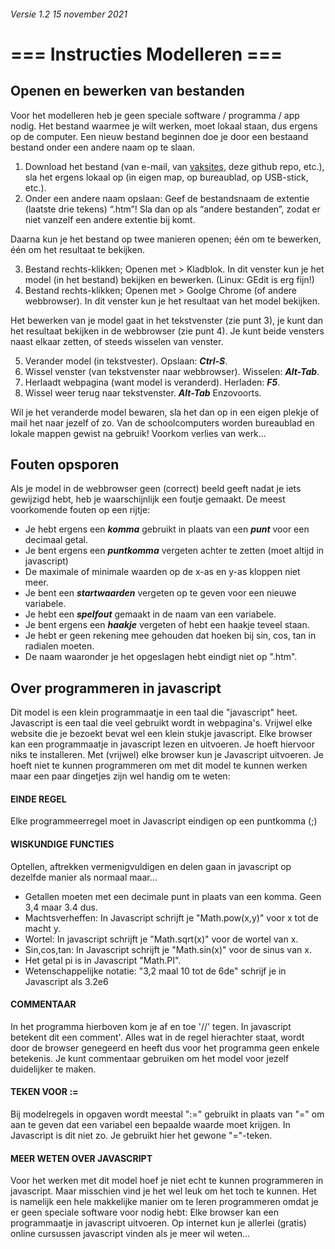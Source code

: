 ###### Versie 1.2 15 november 2021
# === Instructies Modelleren ===


## Openen en bewerken van bestanden

Voor het modelleren heb je geen speciale software / programma / app nodig. Het bestand 
waarmee je wilt werken, moet lokaal staan, dus ergens op de computer. Een nieuw bestand 
beginnen doe je door een bestaand bestand onder een andere naam op te slaan.

1. Download het bestand (van e-mail, van [vaksites](https://sites.google.com/a/vszutphen.nl/natuurkunde-havo-vwo/vakles-12e-klas/modelleren?authuser=0), deze github repo, etc.), sla het ergens lokaal op (in eigen map, op bureaublad, op USB-stick, etc.).
2. Onder een andere naam opslaan: Geef de bestandsnaam de extentie (laatste drie 
tekens) “.htm”! Sla dan op als “andere bestanden”, zodat er niet vanzelf een andere 
extentie bij komt.

Daarna kun je het bestand op twee manieren openen; één om te bewerken, één om het 
resultaat te bekijken.

3. Bestand rechts-klikken; Openen met > Kladblok. In dit venster kun je het model (in het bestand) bekijken en bewerken. (Linux: GEdit is erg fijn!)
4. Bestand rechts-klikken; Openen met > Goolge Chrome (of andere webbrowser). In dit venster kun je het resultaat van het model bekijken.

Het bewerken van je model gaat in het tekstvenster (zie punt 3), je kunt dan het resultaat 
bekijken in de webbrowser (zie punt 4). Je kunt beide vensters naast elkaar zetten, of steeds 
wisselen van venster.

5. Verander model (in tekstvester). Opslaan: ***Ctrl-S***.
6. Wissel venster (van tekstvenster naar webbrowser). Wisselen: ***Alt-Tab***.
7. Herlaadt webpagina (want model is veranderd). Herladen: ***F5***.
8. Wissel weer terug naar tekstvenster. ***Alt-Tab*** Enzovoorts.

Wil je het veranderde model bewaren, sla het dan op in een eigen plekje of mail het naar 
jezelf of zo. Van de schoolcomputers worden bureaublad en lokale mappen gewist na 
gebruik! Voorkom verlies van werk…

## Fouten opsporen

Als je model in de webbrowser geen (correct) beeld geeft nadat je iets gewijzigd hebt, heb je 
waarschijnlijk een foutje gemaakt. De meest voorkomende fouten op een rijtje:

* Je hebt ergens een ***komma*** gebruikt in plaats van een ***punt*** voor een decimaal getal.
* Je bent ergens een ***puntkomma*** vergeten achter te zetten (moet altijd in javascript)
* De maximale of minimale waarden op de x-as en y-as kloppen niet meer.
* Je bent een ***startwaarden*** vergeten op te geven voor een nieuwe variabele.
* Je hebt een ***spelfout*** gemaakt in de naam van een variabele.
* Je bent ergens een ***haakje*** vergeten of hebt een haakje teveel staan.
* Je hebt er geen rekening mee gehouden dat hoeken bij sin, cos, tan in radialen moeten.
* De naam waaronder je het opgeslagen hebt eindigt niet op ".htm".


## Over programmeren in javascript

Dit model is een klein programmaatje in een taal die "javascript" heet. Javascript is een taal 
die veel gebruikt wordt in webpagina's. Vrijwel elke website die je bezoekt bevat wel een 
klein stukje javascript. Elke browser kan een programmaatje in javascript lezen en uitvoeren. 
Je hoeft hiervoor niks te installeren. Met (vrijwel) elke browser kun je Javascript uitvoeren. Je 
hoeft niet te kunnen programmeren om met dit model te kunnen werken maar een paar 
dingetjes zijn wel handig om te weten:


#### EINDE REGEL
Elke programmeerregel moet in Javascript eindigen op een puntkomma (;)

#### WISKUNDIGE FUNCTIES
Optellen, aftrekken vermenigvuldigen en delen gaan in javascript op dezelfde manier als 
normaal maar...

* Getallen moeten met een decimale punt in plaats van een komma. Geen 3,4 maar 3.4 dus.
* Machtsverheffen: In Javascript schrijft je "Math.pow(x,y)" voor x tot de macht y. 
* Wortel: In javascript schrijft je "Math.sqrt(x)" voor de wortel van x.
* Sin,cos,tan: In Javascript schrijft je "Math.sin(x)" voor de sinus van x.
* Het getal pi is in Javascript "Math.PI".
* Wetenschappelijke notatie: "3,2 maal 10 tot de 6de" schrijf je in Javascript als 3.2e6

#### COMMENTAAR
In het programma hierboven kom je af en toe '//' tegen. In javascript betekent dit een 
comment'. Alles wat in de regel hierachter staat, wordt door de browser genegeerd en heeft 
dus voor het programma geen enkele betekenis. Je kunt commentaar gebruiken om het model 
voor jezelf duidelijker te maken.

#### TEKEN VOOR :=
Bij modelregels in opgaven wordt meestal ":=" gebruikt in plaats van "=" om aan te geven dat 
een variabel een bepaalde waarde moet krijgen. In Javascript is dit niet zo. Je gebruikt hier het 
gewone "="-teken.

#### MEER WETEN OVER JAVASCRIPT
Voor het werken met dit model hoef je niet echt te kunnen programmeren in javascript. 
Maar misschien vind je het wel leuk om het toch te kunnen. Het is namelijk een hele 
makkelijke manier om te leren programmeren omdat je er geen speciale software voor nodig 
hebt:
Elke browser kan een programmaatje in javascript uitvoeren. Op internet kun je allerlei 
(gratis) online cursussen javascript vinden als je meer wil weten...
